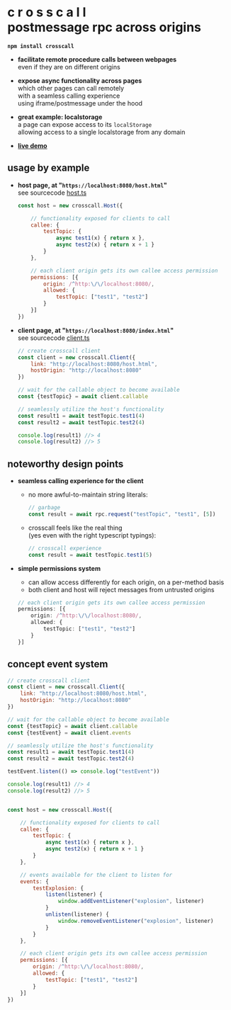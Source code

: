 
# c r o s s c a l l <br/> postmessage rpc across origins

**`npm install crosscall`**

- **facilitate remote procedure calls between webpages**  
	even if they are on different origins

- **expose async functionality across pages**  
	which other pages can call remotely  
	with a seamless calling experience  
	using iframe/postmessage under the hood  

- **great example: localstorage**  
	a page can expose access to its `localStorage`  
	allowing access to a single localstorage from any domain  

- [**live demo**](https://chasemoskal.com/crosscall/)

## usage by example

- **host page, at "`https://localhost:8080/host.html`"**  
	see sourcecode [host.ts](./source/host.ts)

	```js
	const host = new crosscall.Host({

		// functionality exposed for clients to call
		callee: {
			testTopic: {
				async test1(x) { return x },
				async test2(x) { return x + 1 }
			}
		},

		// each client origin gets its own callee access permission
		permissions: [{
			origin: /^http:\/\/localhost:8080/,
			allowed: {
				testTopic: ["test1", "test2"]
			}
		}]
	})
	```

- **client page, at "`https://localhost:8080/index.html`"**  
	see sourcecode [client.ts](./source/client.ts)

	```js
	// create crosscall client
	const client = new crosscall.Client({
		link: "http://localhost:8080/host.html",
		hostOrigin: "http://localhost:8080"
	})

	// wait for the callable object to become available
	const {testTopic} = await client.callable

	// seamlessly utilize the host's functionality
	const result1 = await testTopic.test1(4)
	const result2 = await testTopic.test2(4)

	console.log(result1) //> 4
	console.log(result2) //> 5
	```

## noteworthy design points

- **seamless calling experience for the client**
	- no more awful-to-maintain string literals:
		```js
		// garbage
		const result = await rpc.request("testTopic", "test1", [5])
		```
	- crosscall feels like the real thing  
	(yes even with the right typescript typings):
		```js
		// crosscall experience
		const result = await testTopic.test1(5)
		```

- **simple permissions system**
	- can allow access differently for each origin, on a per-method basis
	- both client and host will reject messages from untrusted origins

	```typescript
	// each client origin gets its own callee access permission
	permissions: [{
		origin: /^http:\/\/localhost:8080/,
		allowed: {
			testTopic: ["test1", "test2"]
		}
	}]
	```

## concept event system

```js
// create crosscall client
const client = new crosscall.Client({
	link: "http://localhost:8080/host.html",
	hostOrigin: "http://localhost:8080"
})

// wait for the callable object to become available
const {testTopic} = await client.callable
const {testEvent} = await client.events

// seamlessly utilize the host's functionality
const result1 = await testTopic.test1(4)
const result2 = await testTopic.test2(4)

testEvent.listen(() => console.log("testEvent"))

console.log(result1) //> 4
console.log(result2) //> 5
```

```js

const host = new crosscall.Host({

	// functionality exposed for clients to call
	callee: {
		testTopic: {
			async test1(x) { return x },
			async test2(x) { return x + 1 }
		}
	},

	// events available for the client to listen for
	events: {
		testExplosion: {
			listen(listener) {
				window.addEventListener("explosion", listener)
			}
			unlisten(listener) {
				window.removeEventListener("explosion", listener)
			}
		}
	},

	// each client origin gets its own callee access permission
	permissions: [{
		origin: /^http:\/\/localhost:8080/,
		allowed: {
			testTopic: ["test1", "test2"]
		}
	}]
})
```
